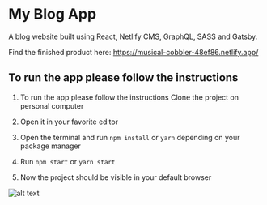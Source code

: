 # My Blog App

A blog website built using React, Netlify CMS, GraphQL, SASS and Gatsby.

Find the finished product here: https://musical-cobbler-48ef86.netlify.app/

## To run the app please follow the instructions


1. To run the app please follow the instructions
   Clone the project on personal computer

2. Open it in your favorite editor

3. Open the terminal and run `npm install` or `yarn` depending on your package manager

4. Run `npm start` or `yarn start`

5. Now the project should be visible in your default browser

![alt text](https://res.cloudinary.com/dbq4xtolf/image/upload/w_0.3,h_0.3,c_scale/portfolio/Blog.webp "First screenshot")
